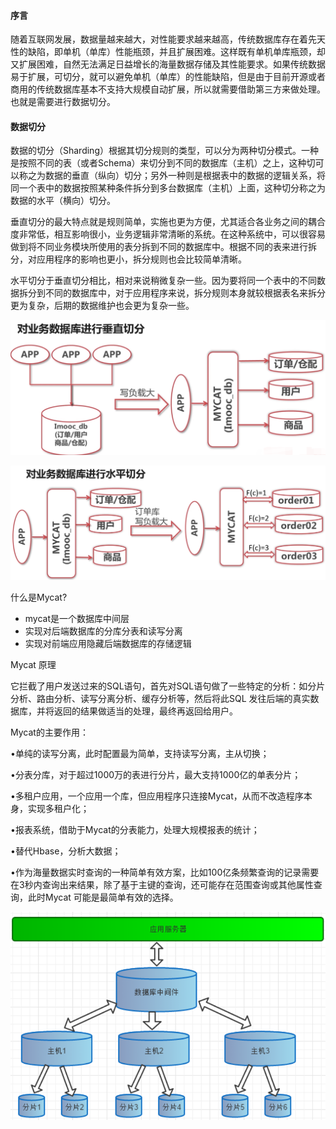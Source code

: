 #### **序言**

  随着互联网发展，数据量越来越大，对性能要求越来越高，传统数据库存在着先天性的缺陷，即单机（单库）性能瓶颈，并且扩展困难。这样既有单机单库瓶颈，却又扩展困难，自然无法满足日益增长的海量数据存储及其性能要求。如果传统数据易于扩展，可切分，就可以避免单机（单库）的性能缺陷，但是由于目前开源或者商用的传统数据库基本不支持大规模自动扩展，所以就需要借助第三方来做处理。也就是需要进行数据切分。



#### **数据切分**

  数据的切分（Sharding）根据其切分规则的类型，可以分为两种切分模式。一种是按照不同的表（或者Schema）来切分到不同的数据库（主机）之上，这种切可以称之为数据的垂直（纵向）切分；另外一种则是根据表中的数据的逻辑关系，将同一个表中的数据按照某种条件拆分到多台数据库（主机）上面，这种切分称之为数据的水平（横向）切分。

  垂直切分的最大特点就是规则简单，实施也更为方便，尤其适合各业务之间的耦合度非常低，相互影响很小，业务逻辑非常清晰的系统。在这种系统中，可以很容易做到将不同业务模块所使用的表分拆到不同的数据库中。根据不同的表来进行拆分，对应用程序的影响也更小，拆分规则也会比较简单清晰。

  水平切分于垂直切分相比，相对来说稍微复杂一些。因为要将同一个表中的不同数据拆分到不同的数据库中，对于应用程序来说，拆分规则本身就较根据表名来拆分更为复杂，后期的数据维护也会更为复杂一些。

![img](../image/99745f8b0fb07a459caf3fb2693e26f9192.jpg)

![img](../image/5169e0b72ab552c9e51dad0e7ccfe123b36.jpg)

 

 

什么是Mycat?

- mycat是一个数据库中间层
- 实现对后端数据库的分库分表和读写分离
- 实现对前端应用隐藏后端数据库的存储逻辑

Mycat 原理

  它拦截了用户发送过来的SQL语句，首先对SQL语句做了一些特定的分析：如分片分析、路由分析、读写分离分析、缓存分析等，然后将此SQL 发往后端的真实数据库，并将返回的结果做适当的处理，最终再返回给用户。

 

Mycat的主要作用：

•单纯的读写分离，此时配置最为简单，支持读写分离，主从切换；

•分表分库，对于超过1000万的表进行分片，最大支持1000亿的单表分片；

•多租户应用，一个应用一个库，但应用程序只连接Mycat，从而不改造程序本身，实现多租户化；

•报表系统，借助于Mycat的分表能力，处理大规模报表的统计；

•替代Hbase，分析大数据；

•作为海量数据实时查询的一种简单有效方案，比如100亿条频繁查询的记录需要在3秒内查询出来结果，除了基于主键的查询，还可能存在范围查询或其他属性查询，此时Mycat 可能是最简单有效的选择。

![img](../image/7f5d15e90659c339b506d56a7e16ee8e898.jpg)